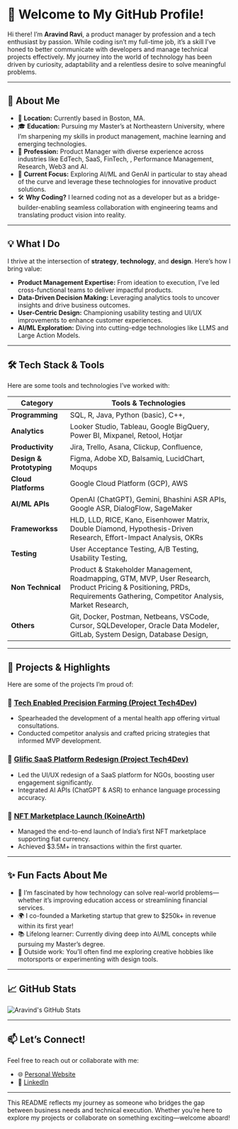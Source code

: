 # 👋 Welcome to My GitHub Profile!

Hi there! I’m **Aravind Ravi**, a product manager by profession and a tech enthusiast by passion. While coding isn’t my full-time job, it’s a skill I’ve honed to better communicate with developers and manage technical projects effectively. My journey into the world of technology has been driven by curiosity, adaptability and a relentless desire to solve meaningful problems.

---

## 🌟 About Me

- 📍 **Location:** Currently based in Boston, MA.  
- 🎓 **Education:** Pursuing my Master’s at Northeastern University, where I’m sharpening my skills in product management, machine learning and emerging technologies.  
- 💼 **Profession:** Product Manager with diverse experience across industries like EdTech, SaaS, FinTech, , Performance Management, Research, Web3 and AI.  
- 🤖 **Current Focus:** Exploring AI/ML and GenAI in particular to stay ahead of the curve and leverage these technologies for innovative product solutions.  
- 🛠️ **Why Coding?** I learned coding not as a developer but as a bridge-builder-enabling seamless collaboration with engineering teams and translating product vision into reality.

---

## 💡 What I Do

I thrive at the intersection of **strategy**, **technology**, and **design**. Here’s how I bring value:

- **Product Management Expertise:** From ideation to execution, I’ve led cross-functional teams to deliver impactful products.
- **Data-Driven Decision Making:** Leveraging analytics tools to uncover insights and drive business outcomes.
- **User-Centric Design:** Championing usability testing and UI/UX improvements to enhance customer experiences.
- **AI/ML Exploration:** Diving into cutting-edge technologies like LLMS and Large Action Models.

---

## 🛠️ Tech Stack & Tools

Here are some tools and technologies I’ve worked with:

| Category            | Tools & Technologies                                                                 |
|---------------------|--------------------------------------------------------------------------------------|
| **Programming**     |  SQL, R, Java, Python (basic), C++,                                                    |
| **Analytics**       |  Looker Studio, Tableau, Google BigQuery, Power BI, Mixpanel, Retool, Hotjar                               |
| **Productivity**    |  Jira, Trello, Asana, Clickup, Confluence,                                                          |
| **Design & Prototyping** | Figma, Adobe XD, Balsamiq, LucidChart, Moqups                                                                 |
| **Cloud Platforms** |  Google Cloud Platform (GCP), AWS                                                        |
| **AI/ML APIs**      |  OpenAI (ChatGPT), Gemini, Bhashini ASR APIs, Google ASR, DialogFlow, SageMaker                                                   |
| **Frameworkss**     |  HLD, LLD, RICE, Kano, Eisenhower Matrix, Double Diamond, Hypothesis-Driven Research, Effort-Impact Analysis, OKRs |  
| **Testing**         |  User Acceptance Testing, A/B Testing, Usability Testing,  |
| **Non Technical**   |  Product & Stakeholder Management, Roadmapping, GTM, MVP, User Research, Product Pricing & Positioning, PRDs, Requirements Gathering, Competitor Analysis, Market Research,                     |
| **Others**          | Git, Docker, Postman, Netbeans, VSCode, Cursor, SQLDeveloper, Oracle Data Modeler, GitLab, System Design, Database Design,                                                           |

---

## 🚀 Projects & Highlights

Here are some of the projects I’m proud of:

### 🔗 <a href="https://aravindravi.sites.northeastern.edu/portfolio/sowing-innovation-glifics-impact-on-precision-agriculture/" target="_blank" rel="noopener noreferrer">Tech Enabled Precision Farming (Project Tech4Dev)</a>
- Spearheaded the development of a mental health app offering virtual consultations.
- Conducted competitor analysis and crafted pricing strategies that informed MVP development.

### 🔗 <a href="https://aravindravi.sites.northeastern.edu/portfolio/redesigning-glific/" target="_blank" rel="noopener noreferrer">Glific SaaS Platform Redesign (Project Tech4Dev)</a>
- Led the UI/UX redesign of a SaaS platform for NGOs, boosting user engagement significantly.
- Integrated AI APIs (ChatGPT & ASR) to enhance language processing accuracy.

### 🔗 <a href="https://aravindravi.sites.northeastern.edu/portfolio/from-ideas-to-impact-building-ngagen/" target="_blank" rel="noopener noreferrer">NFT Marketplace Launch (KoineArth)</a>
- Managed the end-to-end launch of India’s first NFT marketplace supporting fiat currency.
- Achieved $3.5M+ in transactions within the first quarter.

---

## ✨ Fun Facts About Me

- 🧠 I’m fascinated by how technology can solve real-world problems—whether it’s improving education access or streamlining financial services.
- 🌍 I co-founded a Marketing startup that grew to $250k+ in revenue within its first year!
- 📚 Lifelong learner: Currently diving deep into AI/ML concepts while pursuing my Master’s degree.
- 🎨 Outside work: You’ll often find me exploring creative hobbies like motorsports or experimenting with design tools.

---

## 📈 GitHub Stats

![Aravind's GitHub Stats](samplelink)

---

## 📫 Let’s Connect!

Feel free to reach out or collaborate with me:

- 🌐 <a href="https://aravindravi.sites.northeastern.edu/" target="_blank">Personal Website</a>  
- 💼 <a href="https://www.linkedin.com/in/-aravindravi/" target="_blank">LinkedIn</a>  

---

This README reflects my journey as someone who bridges the gap between business needs and technical execution. Whether you’re here to explore my projects or collaborate on something exciting—welcome aboard!
